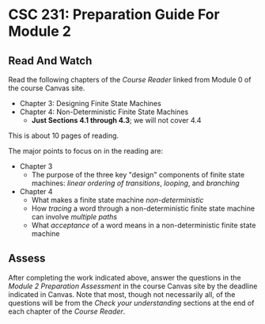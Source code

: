 # CSC 231: Preparation Guide For Module 2

## Read And Watch
Read the following chapters of the *Course Reader* linked from Module 0 of the course Canvas site. 
* Chapter 3: Designing Finite State Machines
* Chapter 4: Non-Deterministic Finite State Machines
	* **Just Sections 4.1 through 4.3**; we will not cover 4.4

This is about $10$ pages of reading.

The major points to focus on in the reading are:
* Chapter 3
	* The purpose of the three key "design" components of finite state machines: *linear ordering of transitions*, *looping*, and *branching*
* Chapter 4
	* What makes a finite state machine *non-deterministic*
	* How *tracing* a word through a non-deterministic finite state machine can involve *multiple paths*
	* What *acceptance* of a word means in a non-deterministic finite state machine

## Assess
After completing the work indicated above, answer the questions in the *Module 2 Preparation Assessment* in the course Canvas site by the deadline indicated in Canvas. Note that most, though not necessarily all, of the questions will be from the *Check your understanding* sections at the end of each chapter of the *Course Reader*.
